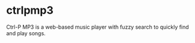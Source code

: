 # ctrlpmp3
 
Ctrl-P MP3 is a web-based music player with fuzzy search to quickly find and play songs.